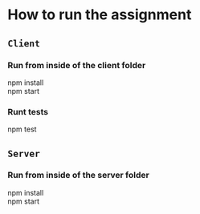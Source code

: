 # How to run the assignment

## `Client`
### Run from inside of the client folder

npm install\
npm start

### Runt tests
npm test

## `Server`
### Run from inside of the server folder

npm install\
npm start